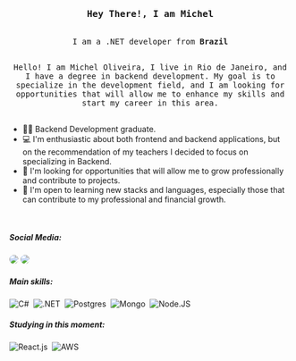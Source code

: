 <!-- Intro  -->
<h3 align="center">
        <samp>
                <p>Hey There!, I am  <a color="000"> Michel </a> </p> 
        </samp>
</h3>

<p align="center" style="font=20"> 
  <samp>
    <br>
     I am a .NET developer from <b>Brazil</b>
    <br>
  </samp>
</p>

<p align="center" style="font=18"> 
  <samp>
    <br>
     Hello! I am Michel Oliveira, I live in Rio de Janeiro, and I have a degree in backend development. My goal is to specialize in the development field, and I am looking for opportunities that will allow me to enhance my skills and start my career in this area.</b>
    <br>
    <br>
  </samp>
</p>

- 👩‍🎓 Backend Development graduate.
- 💻 I'm enthusiastic about both frontend and backend applications, but on the recommendation of my teachers I decided to focus on specializing in Backend.
- 💼 I'm looking for opportunities that will allow me to grow professionally and contribute to projects.
- 🌱 I'm open to learning new stacks and languages, especially those that can contribute to my professional and financial growth.
<br>

 ##### Social Media:
 </div>
<a href="https://www.linkedin.com/in/michel-oliveira-054746230/" target="_blank"><img src="https://img.shields.io/badge/-LinkedIn-0D1117?style=for-the-badge&logo=linkedin&logoColor=white" style="border-radius: 30px" target="_blank"></a> 
 <a href="https://michel-alpha.vercel.app/" target="_blank"><img src="https://img.shields.io/badge/website-0D1117?style=for-the-badge&logo=About.me&logoColor=FFF" style="border-radius: 30px" target="blank"></a> 
 </div>

 
 ##### Main skills:
![C#](https://img.shields.io/badge/C%23-0D1117?style=for-the-badge&logo=c-sharp&logoColor=white)&nbsp;
![.NET](https://img.shields.io/badge/.NET-0D1117?style=for-the-badge&logo=.net&logoColor=white)&nbsp;
![Postgres](https://img.shields.io/badge/PostgreSQL-0D1117?style=for-the-badge&logo=postgresql&logoColor=white)&nbsp;
![Mongo](https://img.shields.io/badge/MongoDB-0D1117?style=for-the-badge&logo=mongodb&logoColor=white)&nbsp;
![Node.JS](https://img.shields.io/badge/-Node.JS-0D1117?style=for-the-badge&logo=node.js&labelColor=0D1117&textColor=0D1117)&nbsp;



##### Studying in this moment:
![React.js](https://img.shields.io/badge/-React.js-0D1117?style=for-the-badge&logo=react&labelColor=0D1117)&nbsp;
![AWS](https://img.shields.io/badge/Amazon_AWS-0D1117?style=for-the-badge&logo=amazon-aws&logoColor=whiteColor=white&textColor=0D1117)&nbsp;

